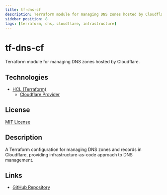 ```yaml
---
title: tf-dns-cf
description: Terraform module for managing DNS zones hosted by Cloudflare.
sidebar_position: 8
tags: [terraform, dns, cloudflare, infrastructure]
---
```


# tf-dns-cf

Terraform module for managing DNS zones hosted by Cloudflare.

## Technologies

- [HCL (Terraform)](https://terraform.io)
  - [Cloudflare Provider](https://registry.terraform.io/providers/cloudflare/cloudflare/latest)

## License

[MIT License](https://choosealicense.com/licenses/mit/)

## Description

A Terraform configuration for managing DNS zones and records in Cloudflare, providing infrastructure-as-code approach to DNS management.

## Links

- [GitHub Repository](https://github.com/bcdady/tf-dns-cf)
